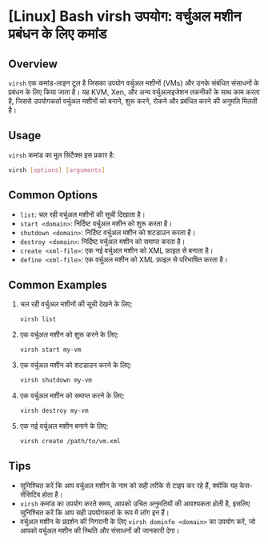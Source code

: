 # [Linux] Bash virsh उपयोग: वर्चुअल मशीन प्रबंधन के लिए कमांड

## Overview
`virsh` एक कमांड-लाइन टूल है जिसका उपयोग वर्चुअल मशीनों (VMs) और उनके संबंधित संसाधनों के प्रबंधन के लिए किया जाता है। यह KVM, Xen, और अन्य वर्चुअलाइजेशन तकनीकों के साथ काम करता है, जिससे उपयोगकर्ता वर्चुअल मशीनों को बनाने, शुरू करने, रोकने और प्रबंधित करने की अनुमति मिलती है।

## Usage
`virsh` कमांड का मूल सिंटैक्स इस प्रकार है:

```bash
virsh [options] [arguments]
```

## Common Options
- `list`: चल रही वर्चुअल मशीनों की सूची दिखाता है।
- `start <domain>`: निर्दिष्ट वर्चुअल मशीन को शुरू करता है।
- `shutdown <domain>`: निर्दिष्ट वर्चुअल मशीन को शटडाउन करता है।
- `destroy <domain>`: निर्दिष्ट वर्चुअल मशीन को समाप्त करता है।
- `create <xml-file>`: एक नई वर्चुअल मशीन को XML फ़ाइल से बनाता है।
- `define <xml-file>`: एक वर्चुअल मशीन को XML फ़ाइल से परिभाषित करता है।

## Common Examples
1. चल रही वर्चुअल मशीनों की सूची देखने के लिए:
   ```bash
   virsh list
   ```

2. एक वर्चुअल मशीन को शुरू करने के लिए:
   ```bash
   virsh start my-vm
   ```

3. एक वर्चुअल मशीन को शटडाउन करने के लिए:
   ```bash
   virsh shutdown my-vm
   ```

4. एक वर्चुअल मशीन को समाप्त करने के लिए:
   ```bash
   virsh destroy my-vm
   ```

5. एक नई वर्चुअल मशीन बनाने के लिए:
   ```bash
   virsh create /path/to/vm.xml
   ```

## Tips
- सुनिश्चित करें कि आप वर्चुअल मशीन के नाम को सही तरीके से टाइप कर रहे हैं, क्योंकि यह केस-सेंसिटिव होता है।
- `virsh` कमांड का उपयोग करते समय, आपको उचित अनुमतियों की आवश्यकता होती है, इसलिए सुनिश्चित करें कि आप सही उपयोगकर्ता के रूप में लॉग इन हैं।
- वर्चुअल मशीन के प्रदर्शन की निगरानी के लिए `virsh dominfo <domain>` का उपयोग करें, जो आपको वर्चुअल मशीन की स्थिति और संसाधनों की जानकारी देगा।